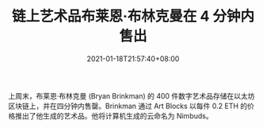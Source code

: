 ﻿---
title: "链上艺术品布莱恩·布林克曼在 4 分钟内售出"
date: 2021-01-18T21:57:40+08:00
lastmod: 2021-01-18T16:45:40+08:00
draft: false
authors: ["Rosalie"]
description: "上周末，布莱恩·布林克曼 (Bryan Brinkman) 的 400 件数字艺术品存储在以太坊区块链上，并在四分钟内售罄。Brinkman 通过 Art Blocks 以每件 0.2 ETH 的价格推出了他生成的艺术品。他将计算机生成的云命名为 Nimbuds。"
featuredImage: "on-chain-artworks-bryan-brinkman-sold-in-4-minutes.png"
tags: ["Strategy Game","策略游戏","Play to Earn"]
categories: ["news"]
news: ["策略游戏"]
weight: 
lightgallery: true
pinned: false
recommend: false
recommend1: false
---

上周末，布莱恩·布林克曼 (Bryan Brinkman) 的 400 件数字艺术品存储在以太坊区块链上，并在四分钟内售罄。Brinkman 通过 Art Blocks 以每件 0.2 ETH 的价格推出了他生成的艺术品。他将计算机生成的云命名为 Nimbuds。

<!--more-->

